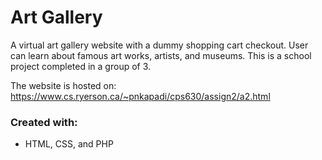 # Art Gallery
A virtual art gallery website with a dummy shopping cart checkout. User can learn about famous art works, artists, and museums. This is a school project completed in a group of 3.

The website is hosted on: https://www.cs.ryerson.ca/~pnkapadi/cps630/assign2/a2.html

### Created with:
- HTML, CSS, and PHP
